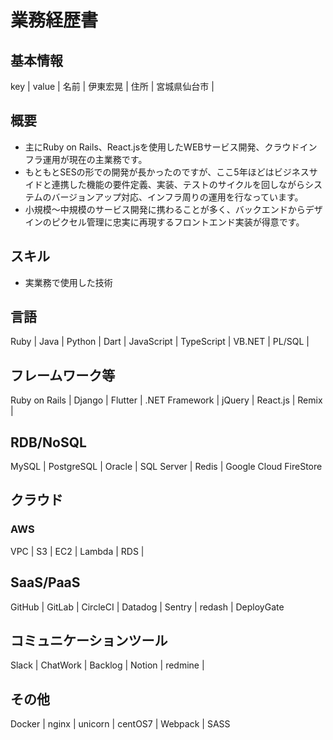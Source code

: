 # 業務経歴書

## 基本情報

key | value |
名前 | 伊東宏晃 |
住所 | 宮城県仙台市 |

## 概要
- 主にRuby on Rails、React.jsを使用したWEBサービス開発、クラウドインフラ運用が現在の主業務です。
- もともとSESの形での開発が長かったのですが、ここ5年ほどはビジネスサイドと連携した機能の要件定義、実装、テストのサイクルを回しながらシステムのバージョンアップ対応、インフラ周りの運用を行なっています。
- 小規模〜中規模のサービス開発に携わることが多く、バックエンドからデザインのピクセル管理に忠実に再現するフロントエンド実装が得意です。

## スキル
- 実業務で使用した技術

## 言語
Ruby | Java | Python | Dart | JavaScript | TypeScript | VB.NET | PL/SQL | 

## フレームワーク等
Ruby on Rails | Django | Flutter | .NET Framework | jQuery | React.js | Remix | 

## RDB/NoSQL
MySQL | PostgreSQL | Oracle | SQL Server | Redis | Google Cloud FireStore

## クラウド
### AWS
VPC | S3 | EC2 | Lambda | RDS |

## SaaS/PaaS
GitHub | GitLab | CircleCI | Datadog | Sentry | redash | DeployGate

## コミュニケーションツール
Slack | ChatWork | Backlog | Notion | redmine |

## その他
Docker | nginx | unicorn | centOS7 | Webpack | SASS


